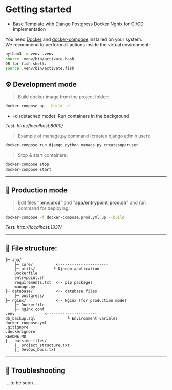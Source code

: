 # Getting started

* Base Template with Django Postgress Docker Ngnix for CI/CD Implementation

You need [Docker](https:/docker.com/) and [docker-compose](https://docs.docker.com/compose/reference/) installed on your system.
<br>
We recommend to perform all actions inside the virtual environment:
```bash
python3 -m venv .venv
source .venv/bin/activate.bash
OR for fish shell:
source .venv/bin/activate.fish
```


## ⚙️ Development mode 

> Build docker image from the project folder:

```bash
docker-compose up --build -d
```
* -d (detached mode): Run containers in the background

*Test: http://localhost:8000/* 

> Example of manage.py command (creates django admin user):

```bash
docker-compose run django python manage.py createsuperuser
```

> Stop & start containers:

```bash
docker-compose stop
docker-compose start
```

***

## 🚀 Production mode
> Edit files "**.env.prod**" and "**app/entrypoint.prod.sh**" and run command for deploying:

```bash
docker-compose -f docker-compose.prod.yml up --build
```

*Test: http://localhost:1337/*

--- 

## 📁 File structure:

```
├─ app/
    ├─ core/          <----------------------
    ├─ utils/        └ Django application
    Dockerfile
    entrypoint.sh
    requirements.txt  <-- pip packages
    manage.py
├─ database/          <-- database files
    ├─ postgress/
├─ nginx/             <-- Nginx (for production mode)
    ├─ Dockerfile
    ├─ nginx.conf
.env             <----------------------
db_backup.sql              └ Environment varibles
docker-compose.yml
.gitignore
.dockerignore
README.MD
|-- outside_files/
    |_ project_structure.txt
    |_ DevOps_Docs.txt
```


***

## 🚧 Troubleshooting

... to be soon ...
